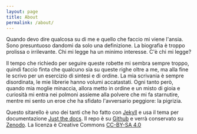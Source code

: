 ```yaml
---
layout: page
title: About
permalink: /about/
---
```


Quando devo dire qualcosa su di me e quello che faccio mi viene l'ansia. Sono presuntuoso dandomi da solo una definizione. La biografia è troppo prolissa o irrilevante. Chi mi legge ha un minimo interesse. C'è chi mi legge?

Il tempo che richiedo per seguire queste robette mi sembra sempre troppo, quindi faccio finta che qualcuno sia su queste righe oltre a me, ma alla fine le scrivo per un esercizio di sintesi e di ordine. La mia scrivania è sempre disordinata, le mie librerie hanno volumi accatastati. Ogni tanto però, quando mia moglie minaccia, allora metto in ordine e un misto di gioia e curiosità mi entra nei polmoni assieme alla polvere che mi fa starnutire, mentre mi sento un eroe che ha sfidato l'avversario peggiore: la pigrizia.

Questo sitarello è uno dei tanti che ho fatto con [Jekyll](https://jekyllrb.com/) e usa il tema per documentazione [Just the docs](https://github.com/pmarsceill/just-the-docs). Il repo è su [Github](https://github.com/DATAPORNme/dati-cose) e verrà conservato su [Zenodo](https://zenodo.org/). La licenza è Creative Commons [CC-BY-SA 4.0](https://creativecommons.org/licenses/by-sa/4.0/)
